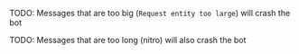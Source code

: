 TODO: Messages that are too big (`Request entity too large`) will crash the bot

TODO: Messages that are too long (nitro) will also crash the bot